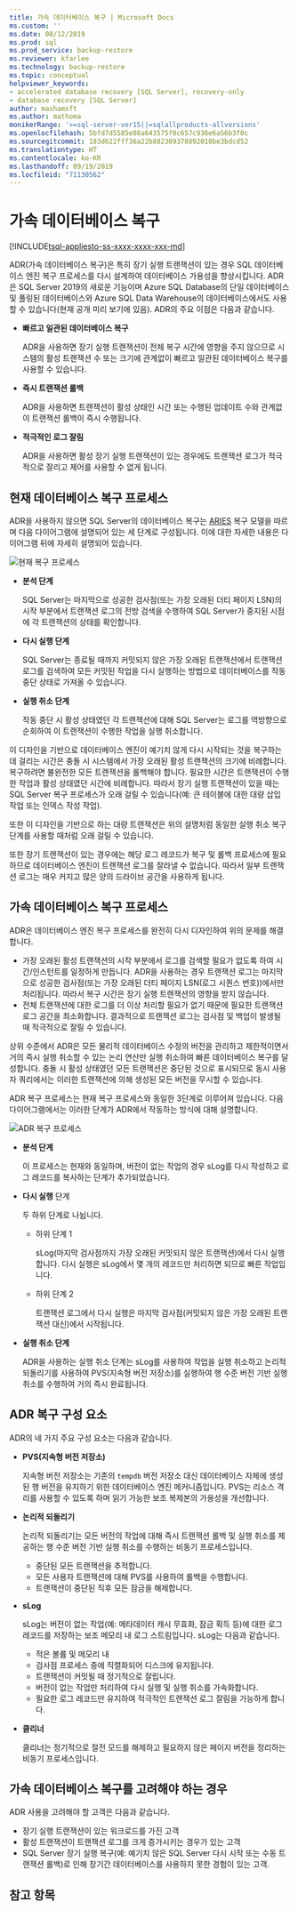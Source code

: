 ```yaml
---
title: 가속 데이터베이스 복구 | Microsoft Docs
ms.custom: ''
ms.date: 08/12/2019
ms.prod: sql
ms.prod_service: backup-restore
ms.reviewer: kfarlee
ms.technology: backup-restore
ms.topic: conceptual
helpviewer_keywords:
- accelerated database recovery [SQL Server], recovery-only
- database recovery [SQL Server]
author: mashamsft
ms.author: mathoma
monikerRange: '>=sql-server-ver15||=sqlallproducts-allversions'
ms.openlocfilehash: 5bfd7d5585e08a643575f0c657c936e6a56b3f0c
ms.sourcegitcommit: 183d622fff36a22b882309378892010be3bdcd52
ms.translationtype: HT
ms.contentlocale: ko-KR
ms.lasthandoff: 09/19/2019
ms.locfileid: "71130562"
---
```

# <a name="accelerated-database-recovery"></a>가속 데이터베이스 복구

[!INCLUDE[tsql-appliesto-ss-xxxx-xxxx-xxx-md](../includes/tsql-appliesto-ss-xxxx-xxxx-xxx-md.md)]

ADR(가속 데이터베이스 복구)은 특히 장기 실행 트랜잭션이 있는 경우 SQL 데이터베이스 엔진 복구 프로세스를 다시 설계하여 데이터베이스 가용성을 향상시킵니다. ADR은 SQL Server 2019의 새로운 기능이며 Azure SQL Database의 단일 데이터베이스 및 풀링된 데이터베이스와 Azure SQL Data Warehouse의 데이터베이스에서도 사용할 수 있습니다(현재 공개 미리 보기에 있음). ADR의 주요 이점은 다음과 같습니다.

- **빠르고 일관된 데이터베이스 복구**

  ADR을 사용하면 장기 실행 트랜잭션이 전체 복구 시간에 영향을 주지 않으므로 시스템의 활성 트랜잭션 수 또는 크기에 관계없이 빠르고 일관된 데이터베이스 복구를 사용할 수 있습니다.

- **즉시 트랜잭션 롤백**

  ADR을 사용하면 트랜잭션이 활성 상태인 시간 또는 수행된 업데이트 수와 관계없이 트랜잭션 롤백이 즉시 수행됩니다.

- **적극적인 로그 잘림**

  ADR을 사용하면 활성 장기 실행 트랜잭션이 있는 경우에도 트랜잭션 로그가 적극적으로 잘리고 제어를 사용할 수 없게 됩니다.

## <a name="the-current-database-recovery-process"></a>현재 데이터베이스 복구 프로세스

ADR을 사용하지 않으면 SQL Server의 데이터베이스 복구는 [ARIES](https://people.eecs.berkeley.edu/~brewer/cs262/Aries.pdf) 복구 모델을 따르며 다음 다이어그램에 설명되어 있는 세 단계로 구성됩니다. 이에 대한 자세한 내용은 다이어그램 뒤에 자세히 설명되어 있습니다.

![현재 복구 프로세스](./media/accelerated-database-recovery-concepts/current-recovery-process.png)

- **분석 단계**

  SQL Server는 마지막으로 성공한 검사점(또는 가장 오래된 더티 페이지 LSN)의 시작 부분에서 트랜잭션 로그의 전방 검색을 수행하여 SQL Server가 중지된 시점에 각 트랜잭션의 상태를 확인합니다.

- **다시 실행 단계**

  SQL Server는 종료될 때까지 커밋되지 않은 가장 오래된 트랜잭션에서 트랜잭션 로그를 검색하여 모든 커밋된 작업을 다시 실행하는 방법으로 데이터베이스를 작동 중단 상태로 가져올 수 있습니다.

- **실행 취소 단계**

  작동 중단 시 활성 상태였던 각 트랜잭션에 대해 SQL Server는 로그를 역방향으로 순회하여 이 트랜잭션이 수행한 작업을 실행 취소합니다.

이 디자인을 기반으로 데이터베이스 엔진이 예기치 않게 다시 시작되는 것을 복구하는 데 걸리는 시간은 충돌 시 시스템에서 가장 오래된 활성 트랜잭션의 크기에 비례합니다. 복구하려면 불완전한 모든 트랜잭션을 롤백해야 합니다. 필요한 시간은 트랜잭션이 수행한 작업과 활성 상태였던 시간에 비례합니다. 따라서 장기 실행 트랜잭션이 있을 때는 SQL Server 복구 프로세스가 오래 걸릴 수 있습니다(예: 큰 테이블에 대한 대량 삽입 작업 또는 인덱스 작성 작업).

또한 이 디자인을 기반으로 하는 대량 트랜잭션은 위의 설명처럼 동일한 실행 취소 복구 단계를 사용할 때처럼 오래 걸릴 수 있습니다.

또한 장기 트랜잭션이 있는 경우에는 해당 로그 레코드가 복구 및 롤백 프로세스에 필요하므로 데이터베이스 엔진이 트랜잭션 로그를 잘라낼 수 없습니다. 따라서 일부 트랜잭션 로그는 매우 커지고 많은 양의 드라이브 공간을 사용하게 됩니다.

## <a name="the-accelerated-database-recovery-process"></a>가속 데이터베이스 복구 프로세스

ADR은 데이터베이스 엔진 복구 프로세스를 완전히 다시 디자인하여 위의 문제를 해결합니다.

- 가장 오래된 활성 트랜잭션의 시작 부분에서 로그를 검색할 필요가 없도록 하여 시간/인스턴트를 일정하게 만듭니다. ADR을 사용하는 경우 트랜잭션 로그는 마지막으로 성공한 검사점(또는 가장 오래된 더티 페이지 LSN(로그 시퀀스 번호))에서만 처리됩니다. 따라서 복구 시간은 장기 실행 트랜잭션의 영향을 받지 않습니다.
- 전체 트랜잭션에 대한 로그를 더 이상 처리할 필요가 없기 때문에 필요한 트랜잭션 로그 공간을 최소화합니다. 결과적으로 트랜잭션 로그는 검사점 및 백업이 발생될 때 적극적으로 잘릴 수 있습니다.

상위 수준에서 ADR은 모든 물리적 데이터베이스 수정의 버전을 관리하고 제한적이면서 거의 즉시 실행 취소할 수 있는 논리 연산만 실행 취소하여 빠른 데이터베이스 복구를 달성합니다. 충돌 시 활성 상태였던 모든 트랜잭션은 중단된 것으로 표시되므로 동시 사용자 쿼리에서는 이러한 트랜잭션에 의해 생성된 모든 버전을 무시할 수 있습니다.

ADR 복구 프로세스는 현재 복구 프로세스와 동일한 3단계로 이루어져 있습니다. 다음 다이어그램에서는 이러한 단계가 ADR에서 작동하는 방식에 대해 설명합니다.

![ADR 복구 프로세스](./media/accelerated-database-recovery-concepts/adr-recovery-process.png)

- **분석 단계**

  이 프로세스는 현재와 동일하며, 버전이 없는 작업의 경우 sLog를 다시 작성하고 로그 레코드를 복사하는 단계가 추가되었습니다.
  
- **다시 실행** 단계

  두 하위 단계로 나뉩니다.
  - 하위 단계 1

      sLog(마지막 검사점까지 가장 오래된 커밋되지 않은 트랜잭션)에서 다시 실행합니다. 다시 실행은 sLog에서 몇 개의 레코드만 처리하면 되므로 빠른 작업입니다.

  - 하위 단계 2

     트랜잭션 로그에서 다시 실행은 마지막 검사점(커밋되지 않은 가장 오래된 트랜잭션 대신)에서 시작됩니다.
     
- **실행 취소 단계**

   ADR을 사용하는 실행 취소 단계는 sLog를 사용하여 작업을 실행 취소하고 논리적 되돌리기를 사용하여 PVS(지속형 버전 저장소)를 실행하여 행 수준 버전 기반 실행 취소를 수행하여 거의 즉시 완료됩니다.

## <a name="adr-recovery-components"></a>ADR 복구 구성 요소

ADR의 네 가지 주요 구성 요소는 다음과 같습니다.

- **PVS(지속형 버전 저장소)**

  지속형 버전 저장소는 기존의 `tempdb` 버전 저장소 대신 데이터베이스 자체에 생성된 행 버전을 유지하기 위한 데이터베이스 엔진 메커니즘입니다. PVS는 리소스 격리를 사용할 수 있도록 하며 읽기 가능한 보조 복제본의 가용성을 개선합니다.

- **논리적 되돌리기**

  논리적 되돌리기는 모든 버전의 작업에 대해 즉시 트랜잭션 롤백 및 실행 취소를 제공하는 행 수준 버전 기반 실행 취소를 수행하는 비동기 프로세스입니다.

  - 중단된 모든 트랜잭션을 추적합니다.
  - 모든 사용자 트랜잭션에 대해 PVS를 사용하여 롤백을 수행합니다.
  - 트랜잭션이 중단된 직후 모든 잠금을 해제합니다.

- **sLog**

  sLog는 버전이 없는 작업(예: 메타데이터 캐시 무효화, 잠금 획득 등)에 대한 로그 레코드를 저장하는 보조 메모리 내 로그 스트림입니다. sLog는 다음과 같습니다.

  - 적은 볼륨 및 메모리 내
  - 검사점 프로세스 중에 직렬화되어 디스크에 유지됩니다.
  - 트랜잭션이 커밋될 때 정기적으로 잘립니다.
  - 버전이 없는 작업만 처리하여 다시 실행 및 실행 취소를 가속화합니다.  
  - 필요한 로그 레코드만 유지하여 적극적인 트랜잭션 로그 잘림을 가능하게 합니다.

- **클리너**

  클리너는 정기적으로 절전 모드를 해제하고 필요하지 않은 페이지 버전을 정리하는 비동기 프로세스입니다.

## <a name="who-should-consider-accelerated-database-recovery"></a>가속 데이터베이스 복구를 고려해야 하는 경우

ADR 사용을 고려해야 할 고객은 다음과 같습니다.

- 장기 실행 트랜잭션이 있는 워크로드를 가진 고객
- 활성 트랜잭션이 트랜잭션 로그를 크게 증가시키는 경우가 있는 고객  
- SQL Server 장기 실행 복구(예: 예기치 않은 SQL Server 다시 시작 또는 수동 트랜잭션 롤백)로 인해 장기간 데이터베이스를 사용하지 못한 경험이 있는 고객.


## <a name="see-also"></a>참고 항목  

  
